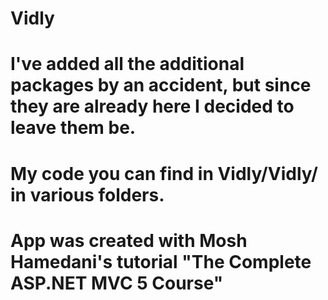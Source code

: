 # Vidly
# I've added all the additional packages by an accident, but since they are already here I decided to leave them be.
# My code you can find in Vidly/Vidly/ in various folders.
# App was created with Mosh Hamedani's tutorial "The Complete ASP.NET MVC 5 Course"